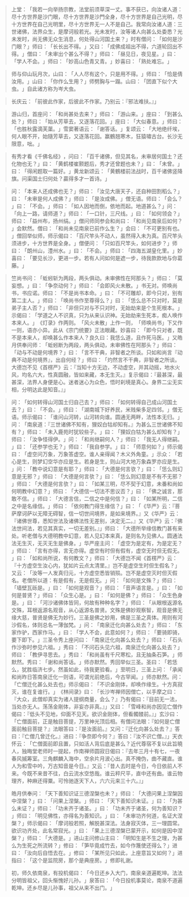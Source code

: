 
> 上堂：​「我若一向举扬宗教，法堂前须草深一丈。事不获已，向汝诸人道：尽十方世界是沙门眼，尽十方世界是沙門全身，尽十方世界是自己光明，尽十方世界在自己光明里，尽十方世界无一人不是自己。我常向汝诸人道：三世诸佛，法界众生，是摩诃般若光。光未发时，汝等诸人向甚么处委悉？光未发时，尚无佛无众生消息，何处得山河国土来？​」时有僧问：​「如何是沙门眼？​」师曰：​「长长出不得。​」又曰：​「成佛成祖出不得，六道轮回出不得。​」僧曰：​「未审出个甚么不得？​」师曰：​「昼见日，夜见星。​」曰：​「学人不会。​」师曰：​「妙高山色青又青。​」妙喜曰：​「熟处难忘。​」

> 师与仰山玩月次，山曰：​「人人尽有这个，只是用不得。​」师曰：​「恰是倩汝用。​」山曰：​「你作么生用？​」师劈胸与一蹋。山曰：​「团直下似个大虫。​」自此诸方称为岑大虫。

> 长庆云：​「前彼此作家，后彼此不作家。乃别云：『邪法难扶。』」

> 游山归，首座问：​「和尚甚处去来？​」师曰：​「游山来。​」座曰：​「到甚么处？​」师曰：​「始从芳草去，又逐落花回。​」座曰：​「大似春意。​」师曰：​「也胜秋露滴芙蕖。​」雪窦著语云：​「谢答话。​」复颂云：​「大地绝纤埃，何人眼不开，始隨芳草去，又逐落花回。赢鶴翘寒木，狂猿嘯古台。长沙无限意，咄。​」

> 有秀才看《千佛名经》​，问曰：​「百千诸佛，但见其名，未审居何国土？还化物也无？​」曰：​「黄鹤楼崔颢题后，秀才还曾题也未？​」曰：​「未曾。​」曰：​「得闲题取一篇好。​」黄龙新颂云：​「黄鶴楼前法战时，百千诸佛竖降旗。问渠国土归何处？贏得多才一首诗。​」

> 问：​「本来人还成佛也无？​」师曰：​「汝见大唐天子，还自种田割稻么？​」曰：​「未审是何人成佛？​」师曰：​「是汝成佛。​」僧无语。师曰：​「会么？​」曰：​「不会。​」师曰：​「如人因地而倒，依地而起。地道甚么？​」问：​「向上一路，请师道？​」师曰：​「一口针，三尺线。​」曰：​「如何领会？​」师曰：​「益州布，扬州绢。​」僧问师同参会和尚曰：​「和尚见南泉后如何？​」会默然。僧曰：​「和尚未见南泉已前作么生？​」会曰：​「不可更别有也。​」僧回举似师，师示偈曰：​「百尺竿头不动人，虽然得入未为真。百尺竿头须进步，十方世界是全身。​」僧便问：​「只如百尺竿头，如何进步？​」师曰：​「朗州山，澧州水。​」曰：​「不会。​」师曰：​「四海五湖皇化里。​」妙喜曰：​「要见长沙，更进一步。若有人问如何是遮一步，待我款款地与你葛藤。​」

> 竺尚书问：​「蚯蚓斩为两段，两头俱动。未审佛性在阿那头？​」师曰：​「莫妄想。​」曰：​「争奈动何？​」师曰：​「会即风火未散。​」书无对。师唤尚书，书应诺。师曰：​「不是尚书本命。​」曰：​「不可雕却，即今只对，别有第二主人。​」师曰：​「唤尚书作至尊得么？​」曰：​「恁么总不只对时，莫是弟子主人否？​」师曰：​「非但只对与不只对时，无始劫来是个生死根本。​」示偈曰：​「学道之人不识真，只为从来认识神。无始劫来生死本，痴人唤作本来人。​」​《灯录》作两则。​「风火未散」上作一则，​「师唤尚书」下又作一则，语亦小异。此从《宗门统要》正法眼藏。妙喜曰：​「即今只对者，既不是本来人，却唤甚么作本来人？良久曰：我恁么道，且作死马医。​」又皓月供奉问师：​「蚯蚓断为两段，两头俱动，未审佛性在阿那头？​」师曰：​「动与不动是何境界？​」曰：​「言不干典，非智者之所谈。只如和尚言『动典不动是何境界』，出自何经？​」师曰：​「灼然言不干典，非智者之所谈。大德岂不见《首楞严》云：『当知十方无边，不动虚空，并其动摇，地水火风，均名六大，性真圆融，皆如来藏，本无生灭。』复示偈曰：『最甚深，最甚深，法界人身便是心。迷者迷心为众色，悟时刹境是真心。身界二尘无实相，分明达此是知音。』」

> 问：​「如何转得山河国土归自己去？​」师曰：​「如何转得自己成山河国土去？​」曰：​「不会。​」师曰：​「湖南城下好养民，米贱柴多足四邻。​」僧无语。师示偈曰：​「谁问山河转，山河转向谁。圆通无两畔，法性本无归。​」问：​「南泉道：『三世诸佛不知有，狸奴白牯却知有。』为甚么三世诸佛不知有？​」师曰：​「未入鹿苑时犹较些子。​」曰：​「狸奴白牯为甚么却知有？​」师曰：​「汝争怪得伊。​」问：​「和尚继嗣何人？​」师曰：​「我无人得继嗣。​」曰：​「还参学也无？​」师曰：​「我自参学。​」曰：​「师意何如？​」师示偈曰：​「虚空问万象，万象答虚空。谁人亲得闻？木义外角童。​」示众：​「若心是生，则梦幻空华亦应是生。若身是生，则山河大地万象森罗亦应是生。​」问：​「教中说幻意是有耶？​」师曰：​「大德是何言欤？​」曰：​「恁么则幻意是无邪？​」师曰：​「大德是何言欤？​」曰：​「恁么则幻意是不有不无邪？​」师曰：​「大德是何言欤？​」曰：​「如某三明，尽不契于幻意，未番和尚如何明教中幻意？​」师曰：​「大德信一切法不思议否？​」曰：​「佛之诚言，那敢不信。​」师曰：​「大德言信，二信之中是何信？​」曰：​「如某所明，二信之中是名缘信。​」师曰：​「依何教门得生缘信？​」曰：​「​《华严》云：『菩萨摩诃萨以无障无碍智，信一切世间境界，是如来境界。』又《华严》云：『诸佛世尊，悉知世法及诸佛法性无差别，决定无二。』又《华严》云：『佛法世间法，若见其真实，一切无差别。』」师曰：​「大德所举缘信教门甚有来处。听老僧与大德明教中幻意，若人见幻本来真，是则名为见佛人。圆通法法无生灭，无灭无生是佛身。​」华严座主问：​「虚空为是定有，为是定无？​」师曰：​「言有亦得，言无亦得。虚空有时但有假有，虚空无时但无假无。​」曰：​「如和尚所说，有何教文？​」师曰：​「大德岂不闻《首楞严》云：『十方虚空生汝心内，犹如片云点太清里。』岂不是虚空生时但生假名？​」又云：​「汝等一人发真归元，十方虚空悉皆销殒。岂不是虚空灭时但灭假名。老僧所以道：有是假有，无是假无。​」问：​「如何是文殊？​」师曰：​「墙壁瓦砾是。​」曰：​「如何是观音？​」师曰：​「音声语言是。​」曰：​「如何是普贤？​」师曰：​「众生心是。​」曰：​「如何是佛？​」师曰：​「众生色身是。​」曰：​「河沙诸佛体皆同，何故有种种名字？​」师曰：​「从眼根返源名文殊，耳根返源名观音，从心返源名普贤。文殊是佛妙观察智，观音是佛无缘大慈，普贤是佛无为妙行。三圣是佛之妙用，佛是三圣之真体。用则有河沙假名，体则总名一薄伽梵。​」问：​「南泉迁化向甚么处去？​」师曰：​「东家作驴，西家作马。​」曰：​「学人不会，此意如何？​」师曰：​「要骑即骑，要下即下。​」三圣令秀上座问曰：​「南泉迁化向甚么处去？​」师曰：​「石头作沙弥时参见六祖。​」秀曰：​「不问石头见六祖，南泉迁化向甚么处去？​」师曰：​「教伊寻思去。​」秀曰：​「和尚虽有千尺寒松，且无抽条石笋。​」师默然。秀曰：​「谢和尚答话。​」师亦默然。秀回举似三圣。圣曰：​「若恁么，犹胜临济七步。然虽如此，待我更验看。​」至明日，三圣上问：​「承闻和尚昨日答南泉迁化一则语，可谓光前绝后，今古罕闻。​」师亦默然。问：​「亡僧迁化甚么处去也」师示偈曰：​「不识金刚体，却唤作缘生。十方真寂灭，谁在复谁行。​」​《林间录》曰：​「长沙岑禅师因僧亡，以手摩之曰：『大众，此僧却真实为诸人提纲商量，会么？』乃有偈曰：『目前无一法，当处亦无人。荡荡金剛体，非妄亦非真。』」又曰：​「雪峰和尚亦因见亡僧作偈曰：『低头不见地，仰面不见天。欲识金刚体，但看髑髅前。』」玄沙曰：​「亡僧面前，正是触目菩提，万里神光顶后相。有僧问法眼：『如何是亡僧面前触目菩提？』法眼答曰：『是汝面前。』又问：『迁化向甚么处去？』答曰：『亡僧几曾迁化。』进曰：『争奈即今何？』答曰：『汝不识亡僧。』」天衣怀云：​「亡僧面前即且置，只如活人背后底是甚么？近代尊宿不复以此旨曉人，独晦堂老师时一提起，作南禅师圆寂日偈曰：『去年三月十有七，一夜春风摵筹室。三角麒麟入海中，空余片月波心出。真不掩伪，曲不藏直。谁人为和雪中吟，万古知音是今日。』又云：『昔人去时是今日，今日依前人不来。今既不来昔不往，白云流水空悠哉。谁云秤尺平，直中还有曲。谁云物理齐，种麻还得粟。可怜驰逐天下人，六六元来三十六。』」

> 皓月供奉问：​「天下善知识证三德涅槃也未？​」师曰：​「大德问果上涅槃因中涅槃？​」曰：​「问果上涅槃。​」师曰：​「天下善知识未证。​」曰：​「为甚么未证？​」师曰：​「功未齐于诸圣。​」曰：​「功未齐于诸圣，何为善知识？​」师曰：​「明见佛性，亦得名为善知识。​」曰：​「未审功齐何道，名证大涅槃？​」师示偈曰：​「摩诃般若照，解脱甚深法。法身寂灭体，三一理圆常。欲识功齐处，此名常寂光。​」曰：​「果上三德涅槃已蒙开示，如何是因中涅槃？​」师曰：​「大德是。​」进山主问修山主曰：​「明知生是不生之理，为甚么为生死之所流转？​」修曰：​「笋毕竟成竹去，如今作篾使还得么？​」进曰：​「汝向后自悟去在。​」修曰：​「某所见只如此，上座意旨又如何？​」进指曰：​「这个是监院房，那个是典座房。​」修即礼谢。

> 初，师久依南泉，有投机偈曰：​「今日还乡入大门，南泉亲道遍乾坤。法法分明皆祖父，回头惭愧好儿孙。​」泉答曰：​「今日投机事莫论，南泉不道遍乾坤。还乡尽是儿孙事，祖父从来不出门。​」
